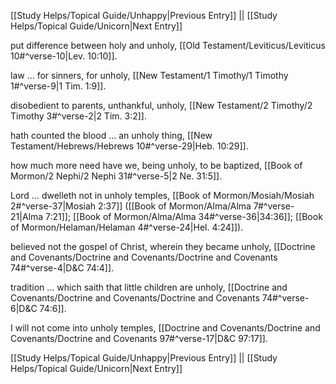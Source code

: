 [[Study Helps/Topical Guide/Unhappy|Previous Entry]]  ||  [[Study Helps/Topical Guide/Unicorn|Next Entry]]

 put difference between holy and unholy, [[Old Testament/Leviticus/Leviticus 10#^verse-10|Lev. 10:10]].

 law ... for sinners, for unholy, [[New Testament/1 Timothy/1 Timothy 1#^verse-9|1 Tim. 1:9]].

 disobedient to parents, unthankful, unholy, [[New Testament/2 Timothy/2 Timothy 3#^verse-2|2 Tim. 3:2]].

 hath counted the blood ... an unholy thing, [[New Testament/Hebrews/Hebrews 10#^verse-29|Heb. 10:29]].

 how much more need have we, being unholy, to be baptized, [[Book of Mormon/2 Nephi/2 Nephi 31#^verse-5|2 Ne. 31:5]].

 Lord ... dwelleth not in unholy temples, [[Book of Mormon/Mosiah/Mosiah 2#^verse-37|Mosiah 2:37]] ([[Book of Mormon/Alma/Alma 7#^verse-21|Alma 7:21]]; [[Book of Mormon/Alma/Alma 34#^verse-36|34:36]]; [[Book of Mormon/Helaman/Helaman 4#^verse-24|Hel. 4:24]]).

 believed not the gospel of Christ, wherein they became unholy, [[Doctrine and Covenants/Doctrine and Covenants/Doctrine and Covenants 74#^verse-4|D&C 74:4]].

 tradition ... which saith that little children are unholy, [[Doctrine and Covenants/Doctrine and Covenants/Doctrine and Covenants 74#^verse-6|D&C 74:6]].

 I will not come into unholy temples, [[Doctrine and Covenants/Doctrine and Covenants/Doctrine and Covenants 97#^verse-17|D&C 97:17]].

[[Study Helps/Topical Guide/Unhappy|Previous Entry]]  ||  [[Study Helps/Topical Guide/Unicorn|Next Entry]]